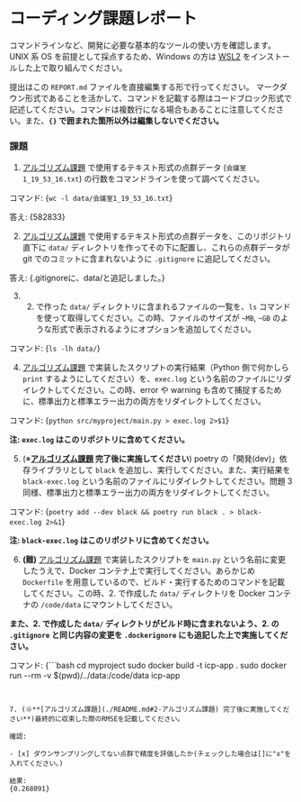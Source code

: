# コーディング課題レポート

コマンドラインなど、開発に必要な基本的なツールの使い方を確認します。
UNIX 系 OS を前提として採点するため、Windows の方は [WSL2](https://learn.microsoft.com/ja-jp/windows/wsl/install) をインストールした上で取り組んでください。

提出はこの `REPORT.md` ファイルを直接編集する形で行ってください。
マークダウン形式であることを活かして、コマンドを記載する際はコードブロック形式で記述してください。コマンドは複数行になる場合もあることに注意してください。また、**`{}` で囲まれた箇所以外は編集しないでください。**


### 課題
1. [アルゴリズム課題](./README.md#2-アルゴリズム課題) で使用するテキスト形式の点群データ (`会議室1_19_53_16.txt`) の行数をコマンドラインを使って調べてください。

コマンド:
{`wc -l data/会議室1_19_53_16.txt`}

答え:
{582833}


2. [アルゴリズム課題](./README.md#2-アルゴリズム課題) で使用するテキスト形式の点群データを、このリポジトリ直下に `data/` ディレクトリを作ってその下に配置し、これらの点群データが git でのコミットに含まれないように `.gitignore` に追記してください。

答え:
{.gitignoreに、data/と追記しました。}


3. 2. で作った `data/` ディレクトリに含まれるファイルの一覧を、`ls` コマンドを使って取得してください。この時、ファイルのサイズが `~MB`, `~GB` のような形式で表示されるようにオプションを追加してください。

コマンド:
{`ls -lh data/`}


4. [アルゴリズム課題](./README.md#2-アルゴリズム課題) で実装したスクリプトの実行結果（Python 側で何かしら `print` するようにしてください）を、`exec.log` という名前のファイルにリダイレクトしてください。この時、error や warning も含めて捕捉するために、標準出力と標準エラー出力の両方をリダイレクトしてください。

コマンド:
{`python src/myproject/main.py > exec.log 2>$1`}


**注: `exec.log` はこのリポジトリに含めてください。**


5. (※**[アルゴリズム課題](./README.md#2-アルゴリズム課題) 完了後に実施してください**) poetry の「開発(dev)」依存ライブラリとして `black` を追加し、実行してください。また、実行結果を `black-exec.log` という名前のファイルにリダイレクトしてください。問題 3 同様、標準出力と標準エラー出力の両方をリダイレクトしてください。

コマンド:
{`poetry add --dev black && poetry run black . > black-exec.log 2>&1`}

**注: `black-exec.log` はこのリポジトリに含めてください。**


6. **(難)** [アルゴリズム課題](./README.md#2-アルゴリズム課題) で実装したスクリプトを `main.py` という名前に変更したうえで、Docker コンテナ上で実行してください。あらかじめ `Dockerfile` を用意しているので、ビルド・実行するためのコマンドを記載してください。この時、2. で作成した `data/` ディレクトリを Docker コンテナの `/code/data` にマウントしてください。

**また、2. で作成した `data/` ディレクトリがビルド時に含まれないよう、2. の `.gitignore` と同じ内容の変更を `.dockerignore` にも追記した上で実施してください。**

コマンド:
{```bash
cd myproject
sudo docker build -t icp-app .
sudo docker run --rm -v $(pwd)/../data:/code/data icp-app
```}


7. (※**[アルゴリズム課題](./README.md#2-アルゴリズム課題) 完了後に実施してください**)最終的に収束した際のRMSEを記載してください。

確認:

- [x] ダウンサンプリングしてない点群で精度を評価したか(チェックした場合は[]に"x"を入れてください。)

結果:
{0.268091}
